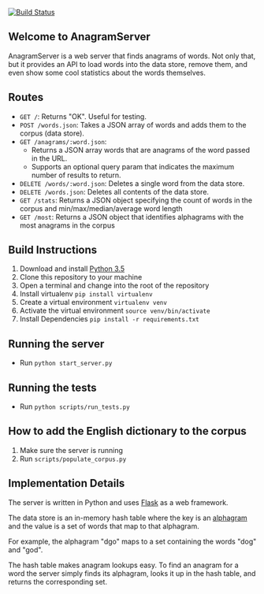 [![Build Status](https://travis-ci.org/adrielklein/anagram-server.svg?branch=master)](https://travis-ci.org/adrielklein/anagram-server)

## Welcome to AnagramServer
AnagramServer is a web server that finds anagrams of words. Not only that, but it provides an API to load words into the data store, remove them, and even show some cool statistics about the words themselves.


## Routes
- `GET /`: Returns "OK". Useful for testing.
- `POST /words.json`: Takes a JSON array of words and adds them to the corpus (data store).
- `GET /anagrams/:word.json`:
  - Returns a JSON array words that are anagrams of the word passed in the URL.
  - Supports an optional query param that indicates the maximum number of results to return.
- `DELETE /words/:word.json`: Deletes a single word from the data store.
- `DELETE /words.json`: Deletes all contents of the data store.
- `GET /stats`:  Returns a JSON object specifying the count of words in the corpus and min/max/median/average word length
- `GET /most`: Returns a JSON object that identifies alphagrams with the most anagrams in the corpus

## Build Instructions
1. Download and install [Python 3.5](https://www.python.org/downloads/release/python-350/)
1. Clone this repository to your machine
1. Open a terminal and change into the root of the repository
1. Install virtualenv `pip install virtualenv`
1. Create a virtual environment `virtualenv venv`
1. Activate the virtual environment `source venv/bin/activate`
1. Install Dependencies `pip install -r requirements.txt`

## Running the server
- Run `python start_server.py`

## Running the tests
- Run `python scripts/run_tests.py`

## How to add the English dictionary to the corpus
1. Make sure the server is running
1. Run `scripts/populate_corpus.py`

## Implementation Details

The server is written in Python and uses [Flask](http://flask.pocoo.org/) as a web framework.

The data store is an in-memory hash table where the key is an [alphagram](https://en.wikipedia.org/wiki/Alphagram) and the value is a set of words that map to that alphagram.

For example, the alphagram "dgo" maps to a set containing the words "dog" and "god".

The hash table makes anagram lookups easy. To find an anagram for a word the server simply finds its alphagram, looks it up in the hash table, and returns the corresponding set.
